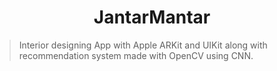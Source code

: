 <h1 align="center">JantarMantar</h1>

> Interior designing App with Apple ARKit and UIKit along with recommendation system made with OpenCV using CNN.
